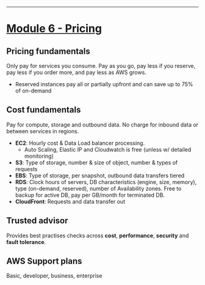 ----------------------------------
# [Module 6 - Pricing](module6.md)

## Pricing fundamentals
Only pay for services you consume. Pay as you go, pay less if you reserve, pay less if you order more, and pay less as AWS grows. 
* Reserved instances pay all or partially upfront and can save up to 75% of on-demand

## Cost fundamentals
Pay for compute, storage and outbound data. No charge for inbound data or between services in regions. 
* **EC2**: Hourly cost & Data Load balancer processing. 
  * Auto Scaling, Elastic IP and Cloudwatch is free (unless w/ detailed monitoring)
* **S3**:  Type of storage, number & size of object, number & types of requests
* **EBS**: Type of storage, per snapshot, outbound data transfers tiered
* **RDS**: Clock hours of servers, DB characteristics (engine, size, memory), type (on-demand, reserved), number of Availability zones. Free to backup for active DB, pay per GB/month for terminated DB.
* **CloudFront**: Requests and data transfer out

## Trusted advisor
Provides best practises checks across **cost**, **performance**, **security** and **fault tolerance**.

## AWS Support plans
Basic, developer, business, enterprise